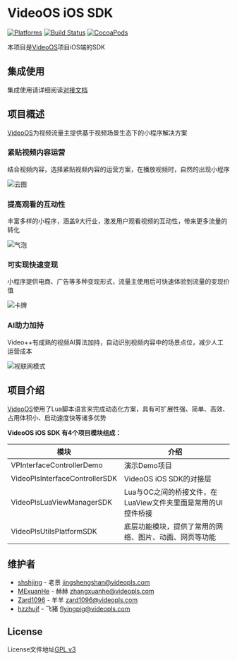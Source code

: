 # VideoOS iOS SDK

[![Platforms](https://img.shields.io/cocoapods/p/VideoOS.svg)](https://cocoapods.org/pods/VideoOS)
[![Build Status](https://travis-ci.org/VideoOS/VideoOS-iOS-SDK.svg?branch=master)](https://travis-ci.org/VideoOS/VideoOS-iOS-SDK)
[![CocoaPods](https://img.shields.io/cocoapods/v/VideoOS.svg)](https://cocoapods.org/pods/VideoOS)


本项目是[VideoOS](http://videojj.com/videoos-open/)项目iOS端的SDK

## 集成使用
集成使用请详细阅读[对接文档](docs/index.md)

## 项目概述

[VideoOS](http://videojj.com/videoos-open/)为视频流量主提供基于视频场景生态下的小程序解决方案

### 紧贴视频内容运营
结合视频内容，选择紧贴视频内容的运营方案，在播放视频时，自然的出现小程序

![云图](ScreenShot/cloud.gif)

### 提高观看的互动性
丰富多样的小程序，涵盖9大行业，激发用户观看视频的互动性，带来更多流量的转化

![气泡](ScreenShot/bubble.gif)

### 可实现快速变现
小程序提供电商、广告等多种变现形式，流量主使用后可快速体验到流量的变现价值

![卡牌](ScreenShot/card.gif)

### AI助力加持
Video++有成熟的视频AI算法加持，自动识别视频内容中的场景点位，减少人工运营成本

![视联网模式](ScreenShot/videomode.gif)

## 项目介绍
[VideoOS](http://videojj.com/videoos-open/)使用了Lua脚本语言来完成动态化方案，具有可扩展性强、简单、高效、占用体积小、启动速度快等诸多优势

**VideoOS iOS SDK 有4个项目模块组成：**

| 模块 |  介绍  |
| ----- | --------- | 
| VPInterfaceControllerDemo | 演示Demo项目 | 
| VideoPlsInterfaceControllerSDK  |  VideoOS iOS SDK的对接层  |
| VideoPlsLuaViewManagerSDK  |  Lua与OC之间的桥接文件，在LuaView文件夹里面是常用的UI控件桥接  | 
| VideoPlsUtilsPlatformSDK  |  底层功能模块，提供了常用的网络、图片、动画、网页等功能   | 


## 维护者
* [shshjing](https://github.com/shshjing) - 老景 <jingshengshan@videopls.com>
* [MExuanHe](https://github.com/MExuanHe) - 赫赫 <zhangxuanhe@videopls.com>
* [Zard1096](https://github.com/Zard1096) - 羊羊 <zard1096@videopls.com>
* [hzzhujf](https://github.com/hzzhujf) - 飞猪 <flyingpig@videopls.com>

## License
License文件地址[GPL v3](LICENSE)
